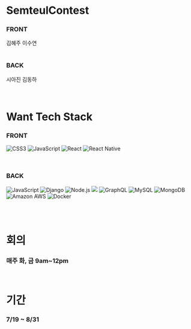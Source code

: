 # SemteulContest
<h3>FRONT</h3>
김혜주 이수연
<br>
<br>
<h3>BACK</h3>
시아진 김동하

<br>
<br>
<br>

# Want Tech Stack

<h3>FRONT</h3>

![CSS3](https://img.shields.io/static/v1?style=for-the-badge&message=CSS3&color=1572B6&logo=CSS3&logoColor=FFFFFF&label=)
![JavaScript](https://img.shields.io/static/v1?style=for-the-badge&message=JavaScript&color=222222&logo=JavaScript&logoColor=F7DF1E&label=)
![React](https://img.shields.io/static/v1?style=for-the-badge&message=React&color=61DAFB&logo=React&logoColor=222222&label=)
![React Native](https://img.shields.io/static/v1?style=for-the-badge&message=React+Native&color=61DAFB&logo=React+Native&logoColor=222222&label=)

<br>
<h3>BACK</h3>

![JavaScript](https://img.shields.io/static/v1?style=for-the-badge&message=JavaScript&color=222222&logo=JavaScript&logoColor=F7DF1E&label=)
![Django](https://img.shields.io/static/v1?style=for-the-badge&message=Django&color=092E20&logo=Django&logoColor=FFFFFF&label=)
![Node.js](https://img.shields.io/static/v1?style=for-the-badge&message=Node.js&color=339933&logo=Node.js&logoColor=FFFFFF&label=)
<img src="https://img.shields.io/badge/express.js-222222?style=for-the-badge&logo=&logoColor=white">
![GraphQL](https://img.shields.io/static/v1?style=for-the-badge&message=GraphQL&color=E10098&logo=GraphQL&logoColor=FFFFFF&label=)
![MySQL](https://img.shields.io/static/v1?style=for-the-badge&message=MySQL&color=4479A1&logo=MySQL&logoColor=FFFFFF&label=)
![MongoDB](https://img.shields.io/static/v1?style=for-the-badge&message=MongoDB&color=47A248&logo=MongoDB&logoColor=FFFFFF&label=)
![Amazon AWS](https://img.shields.io/static/v1?style=for-the-badge&message=Amazon+AWS&color=232F3E&logo=Amazon+AWS&logoColor=FFFFFF&label=)
![Docker](https://img.shields.io/static/v1?style=for-the-badge&message=Docker&color=2496ED&logo=Docker&logoColor=FFFFFF&label=)

<br>
<br>

# 회의
<h3>매주 화, 금 9am~12pm</h3>

<br>

# 기간
<h3>7/19 ~ 8/31</h3>

